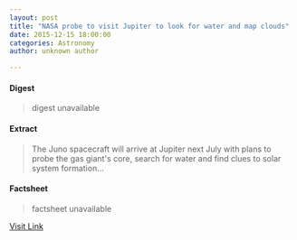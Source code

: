 ```yaml
---
layout: post
title: "NASA probe to visit Jupiter to look for water and map clouds"
date: 2015-12-15 18:00:00
categories: Astronomy
author: unknown author

---
```



#### Digest
>digest unavailable

#### Extract
>The Juno spacecraft will arrive at Jupiter next July with plans to probe the gas giant's core, search for water and find clues to solar system formation...

#### Factsheet
>factsheet unavailable

[Visit Link](http://feeds.newscientist.com/c/749/f/10898/s/4c6bad3b/sc/28/l/0M0Snewscientist0N0Carticle0Cmg22830A5220E30A0A0Enasa0Eprobe0Eto0Evisit0Ejupiter0Eto0Elook0Efor0Ewater0Eand0Emap0Eclouds0C/story01.htm)



